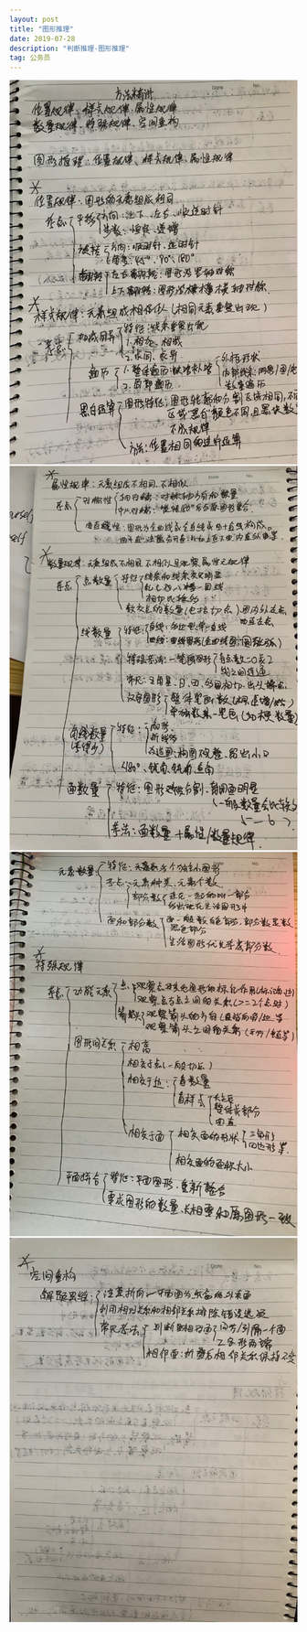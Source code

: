 ```yaml
---
layout: post
title: "图形推理"
date: 2019-07-28
description: "判断推理-图形推理"
tag: 公务员
---
```

![判断推理-图形推理01](/images/article/gwy/判断推理-图形推理01.jpg "判断推理-图形推理")  
![判断推理-图形推理02](/images/article/gwy/判断推理-图形推理02.jpg "判断推理-图形推理")  
![判断推理-图形推理03](/images/article/gwy/判断推理-图形推理03.jpg "判断推理-图形推理")  
![判断推理-图形推理04](/images/article/gwy/判断推理-图形推理04.jpg "判断推理-图形推理")